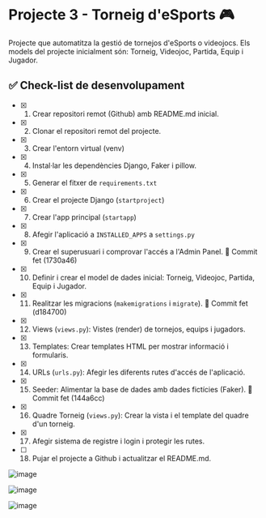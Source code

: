 # Projecte 3 - Torneig d'eSports 🎮 

Projecte que automatitza la gestió de tornejos d'eSports o videojocs.
Els models del projecte inicialment són: Torneig, Videojoc, Partida, Equip i Jugador.

## ✅ Check-list de desenvolupament

- [X] 1. Crear repositori remot (Github) amb README.md inicial.
- [X] 2. Clonar el repositori remot del projecte.
- [X] 3. Crear l'entorn virtual (venv)
- [X] 4. Instal·lar les dependències Django, Faker i pillow.
- [X] 5. Generar el fitxer de ```requirements.txt```
- [X] 6. Crear el projecte Django (```startproject```)
- [X] 7. Crear l'app principal (```startapp```)
- [X] 8. Afegir l'aplicació a ```INSTALLED_APPS``` a ```settings.py```
- [X] 9. Crear el superusuari i comprovar l'accés a l'Admin Panel. 💾 Commit fet (1730a46)
- [X] 10. Definir i crear el model de dades inicial: Torneig, Videojoc, Partida, Equip i Jugador.
- [X] 11. Realitzar les migracions (```makemigrations``` i ```migrate```). 💾 Commit fet (d184700)
- [X] 12. Views (```views.py```): Vistes (render) de tornejos, equips i jugadors.
- [X] 13. Templates: Crear templates HTML per mostrar informació i formularis.
- [X] 14. URLs (```urls.py```):  Afegir les diferents rutes d'accés de l'aplicació.
- [X] 15. Seeder: Alimentar la base de dades amb dades fictícies (Faker). 💾 Commit fet (144a6cc)
- [X] 16. Quadre Torneig (```views.py```): Crear la vista i el template del quadre d'un torneig.
- [X] 17. Afegir sistema de registre i login i protegir les rutes.
- [ ] 18. Pujar el projecte a Github i actualitzar el README.md.

![image](https://github.com/user-attachments/assets/2dab77ea-ca33-4193-94f6-01c1f9c688ab)

![image](https://github.com/user-attachments/assets/f0422536-e042-4889-8252-128d9812c75f)

![image](https://github.com/user-attachments/assets/3285e85e-5611-4072-90bb-9cffb535045f)
